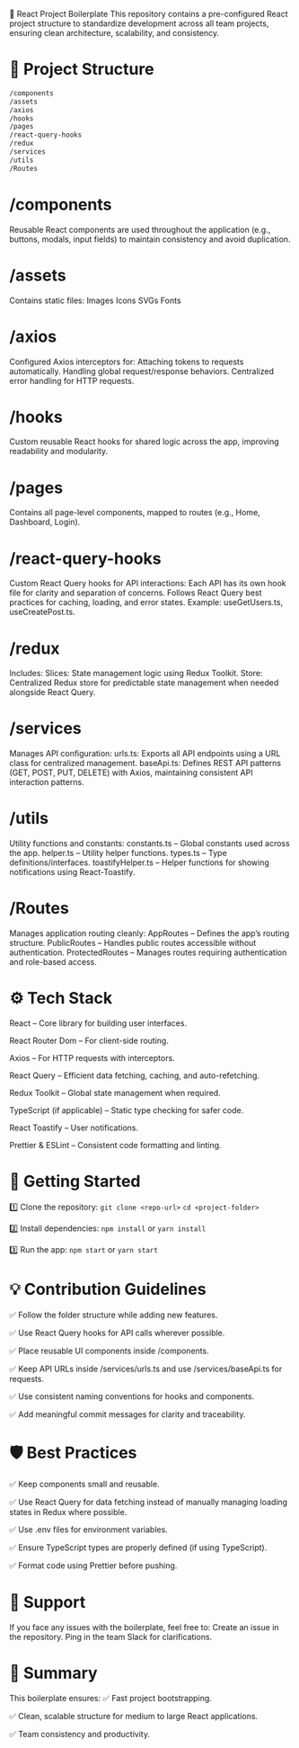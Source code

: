 🚀 React Project Boilerplate
This repository contains a pre-configured React project structure to standardize development across all team projects, ensuring clean architecture, scalability, and consistency.

# 📂 Project Structure
```bash
/components
/assets
/axios
/hooks
/pages
/react-query-hooks
/redux
/services
/utils
/Routes
```
# /components
Reusable React components are used throughout the application (e.g., buttons, modals, input fields) to maintain consistency and avoid duplication.

# /assets
Contains static files:
Images
Icons
SVGs
Fonts

# /axios
Configured Axios interceptors for:
Attaching tokens to requests automatically.
Handling global request/response behaviors.
Centralized error handling for HTTP requests.

# /hooks
Custom reusable React hooks for shared logic across the app, improving readability and modularity.

# /pages
Contains all page-level components, mapped to routes (e.g., Home, Dashboard, Login).

# /react-query-hooks
Custom React Query hooks for API interactions:
Each API has its own hook file for clarity and separation of concerns.
Follows React Query best practices for caching, loading, and error states.
Example: useGetUsers.ts, useCreatePost.ts.

# /redux
Includes:
Slices: State management logic using Redux Toolkit.
Store: Centralized Redux store for predictable state management when needed alongside React Query.

# /services
Manages API configuration:
urls.ts: Exports all API endpoints using a URL class for centralized management.
baseApi.ts: Defines REST API patterns (GET, POST, PUT, DELETE) with Axios, maintaining consistent API interaction patterns.

# /utils
Utility functions and constants:
constants.ts – Global constants used across the app.
helper.ts – Utility helper functions.
types.ts – Type definitions/interfaces.
toastifyHelper.ts – Helper functions for showing notifications using React-Toastify.

# /Routes
Manages application routing cleanly:
AppRoutes – Defines the app’s routing structure.
PublicRoutes – Handles public routes accessible without authentication.
ProtectedRoutes – Manages routes requiring authentication and role-based access.

# ⚙️ Tech Stack
React – Core library for building user interfaces.

React Router Dom – For client-side routing.

Axios – For HTTP requests with interceptors.

React Query – Efficient data fetching, caching, and auto-refetching.

Redux Toolkit – Global state management when required.

TypeScript (if applicable) – Static type checking for safer code.

React Toastify – User notifications.

Prettier & ESLint – Consistent code formatting and linting.

# 🚀 Getting Started
1️⃣ Clone the repository:
`git clone <repo-url>`
`cd <project-folder>`

2️⃣ Install dependencies:
`npm install`
or
`yarn install`

3️⃣ Run the app:
`npm start`
or
`yarn start`

# 💡 Contribution Guidelines
✅ Follow the folder structure while adding new features.

✅ Use React Query hooks for API calls wherever possible.

✅ Place reusable UI components inside /components.

✅ Keep API URLs inside /services/urls.ts and use /services/baseApi.ts for requests.

✅ Use consistent naming conventions for hooks and components.

✅ Add meaningful commit messages for clarity and traceability.

# 🛡️ Best Practices
✅ Keep components small and reusable.

✅ Use React Query for data fetching instead of manually managing loading states in Redux where possible.

✅ Use .env files for environment variables.

✅ Ensure TypeScript types are properly defined (if using TypeScript).

✅ Format code using Prettier before pushing.

# 🤝 Support
If you face any issues with the boilerplate, feel free to:
Create an issue in the repository.
Ping in the team Slack for clarifications.

# 🏁 Summary
This boilerplate ensures:
✅ Fast project bootstrapping.

✅ Clean, scalable structure for medium to large React applications.

✅ Team consistency and productivity.

